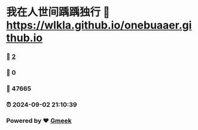 # 我在人世间踽踽独行 :link: https://wlkla.github.io/onebuaaer.github.io 
### :page_facing_up: [2](https://wlkla.github.io/onebuaaer.github.io/tag.html) 
### :speech_balloon: 0 
### :hibiscus: 47665 
### :alarm_clock: 2024-09-02 21:10:39 
### Powered by :heart: [Gmeek](https://github.com/Meekdai/Gmeek)
